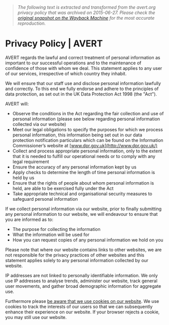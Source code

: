 > *The following text is extracted and transformed from the avert.org privacy policy that was archived on 2015-06-27. Please check the [original snapshot on the Wayback Machine](https://web.archive.org/web/20150627033753id_/http%3A//www.avert.org/privacy-policy.htm) for the most accurate reproduction.*

# Privacy Policy | AVERT

AVERT regards the lawful and correct treatment of personal information as important to our successful operations and to the maintenance of confidence of those with whom we deal. This statement applies to any user of our services, irrespective of which country they inhabit.

We will ensure that our staff use and disclose personal information lawfully and correctly. To this end we fully endorse and adhere to the principles of data protection, as set out in the UK Data Protection Act 1998 (the "Act").

AVERT will:

  * Observe the conditions in the Act regarding the fair collection and use of personal information (please see below regarding personal information collected via our website)
  * Meet our legal obligations to specify the purposes for which we process personal information, this information being set out in our data protection notification particulars which can be found on the Information Commissioner’s website at [www.dpr.gov.uk](http://www.dpr.gov.uk/)
  * Collect and process appropriate personal information, only to the extent that it is needed to fulfill our operational needs or to comply with any legal requirement
  * Ensure the accuracy of any personal information kept by us
  * Apply checks to determine the length of time personal information is held by us
  * Ensure that the rights of people about whom personal information is held, are able to be exercised fully under the Act
  * Take appropriate technical and organisational security measures to safeguard personal information



If we collect personal information via our website, prior to finally submitting any personal information to our website, we will endeavour to ensure that you are informed as to:

  * The purpose for collecting the information
  * What the information will be used for
  * How you can request copies of any personal information we hold on you



Please note that where our website contains links to other websites, we are not responsible for the privacy practices of other websites and this statement applies solely to any personal information collected by our website.

IP addresses are not linked to personally identifiable information. We only use IP addresses to analyse trends, administer our website, track general user movements, and gather broad demographic information for aggregate use.

Furthermore please [be aware that we use cookies on our website](https://web.archive.org/web/20150627033753id_/http%3A//www.avert.org/cookies.htm). We use cookies to track the interests of our users so that we can subsequently enhance their experience on our website. If your browser rejects a cookie, you may still use our website.
